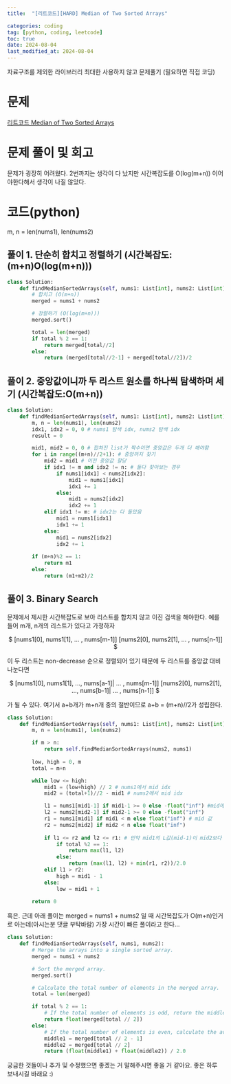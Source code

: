 ```yaml
---
title:  "[리트코드][HARD] Median of Two Sorted Arrays" 

categories: coding
tag: [python, coding, leetcode]
toc: true
date: 2024-08-04
last_modified_at: 2024-08-04
---
```


자료구조를 제외한 라이브러리 최대한 사용하지 않고 문제풀기 (필요하면 직접 코딩)

# 문제
[리트코드 Median of Two Sorted Arrays](https://leetcode.com/problems/median-of-two-sorted-arrays/description/)

# 문제 풀이 및 회고
문제가 굉장히 어려웠다. 2번까지는 생각이 다 났지만 시간복잡도를 O(log(m+n)) 이어야한다해서 생각이 나질 않았다.

# 코드(python)
m, n = len(nums1), len(nums2)

## 풀이 1. 단순히 합치고 정렬하기 (시간복잡도:(m+n)O(log(m+n)))
```python
class Solution:
    def findMedianSortedArrays(self, nums1: List[int], nums2: List[int]) -> float:
        # 합치고 (O(m+n))
        merged = nums1 + nums2

        # 정렬하기 (O(log(m+n)))
        merged.sort()

        total = len(merged)
        if total % 2 == 1:
            return merged[total//2]
        else:
            return (merged[total//2-1] + merged[total//2])/2
```

## 풀이 2. 중앙값이니까 두 리스트 원소를 하나씩 탐색하며 세기 (시간복잡도:O(m+n))
```python
class Solution:
    def findMedianSortedArrays(self, nums1: List[int], nums2: List[int]) -> float:
        m, n = len(nums1), len(nums2)
        idx1, idx2 = 0, 0 # nums1 탐색 idx, nums2 탐색 idx
        result = 0

        mid1, mid2 = 0, 0 # 합쳐진 list가 짝수이면 중앙값은 두개 더 해야함
        for i in range((m+n)//2+1): # 중앙까지 찾기
            mid2 = mid1 # 이전 중앙값 할당
            if idx1 != m and idx2 != n: # 둘다 찾아보는 경우
                if nums1[idx1] < nums2[idx2]:
                    mid1 = nums1[idx1]
                    idx1 += 1
                else:
                    mid1 = nums2[idx2]
                    idx2 += 1
            elif idx1 != m: # idx2는 다 돌았음
                mid1 = nums1[idx1]
                idx1 += 1
            else:
                mid1 = nums2[idx2]
                idx2 += 1
        
        if (m+n)%2 == 1:
            return m1
        else:
            return (m1+m2)/2
```

## 풀이 3. Binary Search
문제에서 제시한 시간복잡도로 보아 리스트를 합치지 않고 이진 검색을 해야한다.
예를 들어 m개, n개의 리스트가 있다고 가정하자
<p align="center">
$
[nums1[0], nums1[1], ... , nums[m-1]]
[nums2[0], nums2[1], ... , nums[n-1]]
$
</p>

이 두 리스트는 non-decrease 순으로 정렬되어 있기 때문에 두 리스트를 중앙값 대비 나눈다면
<p align="center">
$
[nums1[0], nums1[1], ..., nums[a-1]| ... , nums[m-1]]
[nums2[0], nums2[1], ..., nums[b-1]| ... , nums[n-1]]
$
</p>
가 될 수 있다. 여기서 a+b개가 m+n개 중의 절반이므로 a+b = (m+n)//2가 성립한다.

```python
class Solution:
    def findMedianSortedArrays(self, nums1: List[int], nums2: List[int]) -> float:
        m, n = len(nums1), len(nums2)

        if m > n:
            return self.findMedianSortedArrays(nums2, nums1)
        
        low, high = 0, m
        total = m+n

        while low <= high:
            mid1 = (low+high) // 2 # nums1에서 mid idx
            mid2 = (total+1)//2 - mid1 # nums2에서 mid idx

            l1 = nums1[mid1-1] if mid1-1 >= 0 else -float("inf") #mid에서 하나 왼쪽값 
            l2 = nums2[mid2-1] if mid2-1 >= 0 else -float("inf") 
            r1 = nums1[mid1] if mid1 < m else float("inf") # mid 값
            r2 = nums2[mid2] if mid2 < n else float("inf")
            
            if l1 <= r2 and l2 <= r1: # 만약 mid1의 L값(mid-1)이 mid2보다 작거나 같고, mid1 값이 mid2의 L값(mid-1)보다 작거나 같으면 알맞게 찾았음 해당 위치가 중앙값.
                if total %2 == 1:
                    return max(l1, l2)
                else:
                    return (max(l1, l2) + min(r1, r2))/2.0
            elif l1 > r2:
                high = mid1 - 1
            else:
                low = mid1 + 1
        
        return 0

```

혹은. 근데 아래 풀이는 merged = nums1 + nums2 일 때 시간복잡도가 O(m+n)인거로 아는데(아시는분 댓글 부탁바람) 가장 시간이 빠른 풀이라고 한다...

```python
class Solution:
    def findMedianSortedArrays(self, nums1, nums2):
        # Merge the arrays into a single sorted array.
        merged = nums1 + nums2

        # Sort the merged array.
        merged.sort()

        # Calculate the total number of elements in the merged array.
        total = len(merged)

        if total % 2 == 1:
            # If the total number of elements is odd, return the middle element as the median.
            return float(merged[total // 2])
        else:
            # If the total number of elements is even, calculate the average of the two middle elements as the median.
            middle1 = merged[total // 2 - 1]
            middle2 = merged[total // 2]
            return (float(middle1) + float(middle2)) / 2.0


```

궁금한 것들이나 추가 및 수정했으면 좋겠는 거 말해주시면 좋을 거 같아요.
좋은 하루 보내시길 바래요 :)
